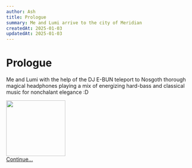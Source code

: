 ```yaml
---
author: Ash
title: Prologue
summary: Me and Lumi arrive to the city of Meridian
createdAt: 2025-01-03
updatedAt: 2025-01-03
---
```


<h1>Prologue<br/></h1>

Me and Lumi with the help of the DJ E-BUN teleport to Nosgoth thorough magical headphones
playing a mix of energizing hard-bass and classical music for nonchalant elegance :D

<div class="text-center">
  <a href="/lore/page-2" class="text-green-500">
    <img src="/door.gif" height="150" width="159" class="mx-auto"><br/>
    Continue...
  </a>
</div>
